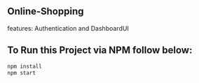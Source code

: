 ## Online-Shopping 
features:
Authentication and DashboardUI

## To Run this Project via NPM follow below:

```bash
npm install
npm start
```
